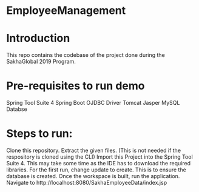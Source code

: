 # EmployeeManagement

# Introduction

 This repo contains the codebase of the project done during the SakhaGlobal 2019 Program.

# Pre-requisites to run demo
 Spring Tool Suite 4
 Spring Boot
 OJDBC Driver
 Tomcat Jasper
 MySQL Databse

# Steps to run:
 Clone this repository.
 Extract the given files. (This is not needed if the respository is cloned using the CLI)
 Import this Project into the Spring Tool Suite 4. This may take some time as the IDE has to download the required libraries.
 For the first run, change update to create. This is to ensure the database is created.
 Once the workspace is built, run the application.
 Navigate to http://localhost:8080/SakhaEmployeeData/index.jsp

